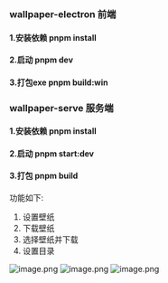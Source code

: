 ### wallpaper-electron 前端 
#### 1.安装依赖 pnpm install 
#### 2.启动 pnpm dev
#### 3.打包exe pnpm build:win
### wallpaper-serve 服务端  
#### 1.安装依赖 pnpm install 
#### 2.启动 pnpm start:dev
#### 3.打包 pnpm build
功能如下:

1. 设置壁纸
2. 下载壁纸
3. 选择壁纸并下载
4. 设置目录

![image.png](https://cdn.nlark.com/yuque/0/2023/png/29342351/1695285840258-621b93e5-37b7-4306-ad6a-0a0775fa64fb.png#averageHue=%238da2c0&clientId=u2c690fa1-c7df-4&from=paste&height=1192&id=u49a4443b&originHeight=1192&originWidth=2109&originalType=binary&ratio=1&rotation=0&showTitle=false&size=3651159&status=done&style=none&taskId=u6ca9468d-41e0-4c47-981e-3dafea7475a&title=&width=2109)
![image.png](https://cdn.nlark.com/yuque/0/2023/png/29342351/1695285706571-1d1bee7c-517a-4a22-90b1-b445f9fae120.png#averageHue=%23a3a799&clientId=u2c690fa1-c7df-4&from=paste&height=1366&id=u94ce6f83&originHeight=1366&originWidth=1927&originalType=binary&ratio=1&rotation=0&showTitle=false&size=4293601&status=done&style=none&taskId=u29f97a8c-3cf6-41c3-8b1b-07e2eda636d&title=&width=1927)
![image.png](https://cdn.nlark.com/yuque/0/2023/png/29342351/1695285805228-72aa29bc-bcf2-4167-9cd9-a03e49b55456.png#averageHue=%23cab473&clientId=u2c690fa1-c7df-4&from=paste&height=1075&id=u854ea782&originHeight=1075&originWidth=2224&originalType=binary&ratio=1&rotation=0&showTitle=false&size=2609822&status=done&style=none&taskId=u5c665391-2b82-44a8-8111-8e3ce79ba8d&title=&width=2224)

